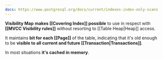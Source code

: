 ```yaml
---
docs: https://www.postgresql.org/docs/current/indexes-index-only-scans.html
---
```

**Visibility Map** **makes [[Covering Index]] possible** to use in respect with **[[MVCC Visibility rules]]** without resorting to [[Table Heap|Heap]] access.

It maintains **bit for each [[Page]]** of the table, indicating that it's old enough to be **visible to all current and future [[Transaction|Transactions]]**.

In most situations **it's cached in memory**.

